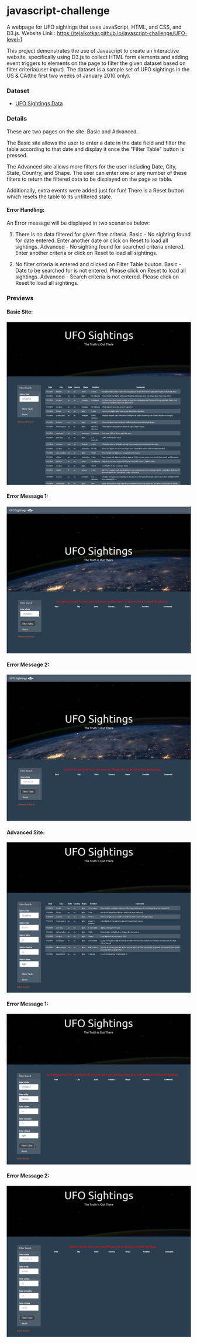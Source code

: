 # javascript-challenge
A webpage for UFO sightings that uses JavaScript, HTML, and CSS, and D3.js. 
Website Link : https://tejalkotkar.github.io/javascript-challenge/UFO-level-1

This project demonstrates the use of Javascript to create an interactive website, specifically using D3.js to collect HTML form elements and adding event triggers to elements on the page to filter the given dataset based on filter criteria(user input). The dataset is a sample set of UFO sightings in the US & CA(the first two weeks of January 2010 only).

### Dataset
* [UFO Sightings Data](Instructions/StarterCode/static/js/data.js)

### Details
These are two pages on the site: Basic and Advanced.

The Basic site allows the user to enter a date in the date field and filter the table according to that date and display it once the "Filter Table" button is pressed.

The Advanced site allows more filters for the user including Date, City, State, Country, and Shape. The user can enter one or any number of these filters to return the filtered data to be displayed on the page as table.

Additionally, extra events were added just for fun! There is a Reset button which resets the table to its unfiltered state.

#### Error Handling:
An Error message will be displayed in two scenarios below:
1) There is no data filtered for given filter criteria.
Basic - No sighting found for date entered. Enter another date or click on Reset to load all sightings.
Advanced - No sighting found for searched criteria entered. Enter another criteria or click on Reset to load all sightings.

2) No filter criteria is entered and clicked on Filter Table buuton.
Basic - Date to be searched for is not entered. Please click on Reset to load all sightings.
Advanced - Search criteria is not entered. Please click on Reset to load all sightings.

### Previews

#### Basic Site:
![1_Basic_Search.png](Images/1_Basic_Search.png)

#### Error Message 1:
![2_Basic_Error_Message1.png](Images/2_Basic_Error_Message1.png)

#### Error Message 2:
![3_Basic_Error_Message2.png](Images/3_Basic_Error_Message2.png)

#### Advanced Site:
![4_Advanced_Search.png](Images/4_Advanced_Search.png)

#### Error Message 1:
![5_Advanced_Error_Message1.png](Images/5_Advanced_Error_Message1.png)

#### Error Message 2:
![6_Advanced_Error_Message2.png](Images/6_Advanced_Error_Message2.png)
